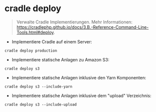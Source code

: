 # cradle deploy

> Verwalte Cradle Implementierungen.
> Mehr Informationen: <https://cradlephp.github.io/docs/3.B.-Reference-Command-Line-Tools.html#deploy>.

- Implementiere Cradle auf einem Server:

`cradle deploy production`

- Implementiere statische Anlagen zu Amazon S3:

`cradle deploy s3`

- Implementiere statische Anlagen inklusive den Yarn Komponenten:

`cradle deploy s3 --include-yarn`

- Implementiere statische Anlagen inklusive dem "upload" Verzeichnis:

`cradle deploy s3 --include-upload`
